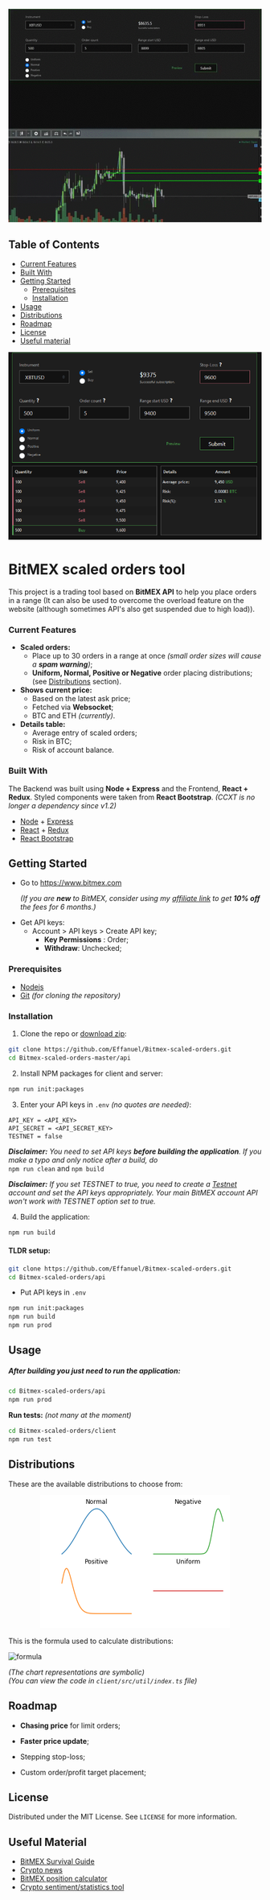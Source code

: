 <p align="center">
  <img src='assets/presentation_scaled_v4.gif'>
</p>

## Table of Contents

- [Current Features](#current-features)
- [Built With](#built-with)
- [Getting Started](#getting-started)
  - [Prerequisites](#prerequisites)
  - [Installation](#installation)
- [Usage](#usage)
- [Distributions](#distributions)
- [Roadmap](#roadmap)
- [License](#license)
- [Useful material](#useful-material)

<p align="center">
  <img src="assets/interface_range_tool_v5.png">
</p>

# BitMEX scaled orders tool

This project is a trading tool based on **BitMEX API** to help you place orders in a range (It can also be used to overcome the overload feature on the website (although sometimes API's also get suspended due to high load)).

### Current Features

- **Scaled orders:**
  - Place up to 30 orders in a range at once _(small order sizes will cause a **spam warning**)_;
  - **Uniform, Normal, Positive or Negative** order placing distributions; (see [Distributions](#distributions) section).
- **Shows current price:**
  - Based on the latest ask price;
  - Fetched via **Websocket**;
  - BTC and ETH _(currently)_.
- **Details table:**
  - Average entry of scaled orders;
  - Risk in BTC;
  - Risk of account balance.

### Built With

The Backend was built using **Node + Express** and the Frontend, **React + Redux**. Styled components were taken from **React Bootstrap**. _(CCXT is no longer a dependency since v1.2)_

- [Node](https://nodejs.org/en/) + [Express](https://expressjs.com/)
- [React](https://reactjs.org/) + [Redux](https://redux.js.org/)
- [React Bootstrap](https://react-bootstrap.github.io/)
  <!-- GETTING STARTED -->

## Getting Started

- Go to https://www.bitmex.com

  _(If you are **new** to BitMEX, consider using my [affiliate link](https://www.bitmex.com/register/o8ILy1) to get **10% off** the fees for 6 months.)_

* Get API keys:
  - Account > API keys > Create API key;
    - **Key Permissions** : Order;
    - **Withdraw**: Unchecked;

### Prerequisites

- [Nodejs](https://nodejs.org/en/download/)
- [Git](https://git-scm.com/downloads) _(for cloning the repository)_

### Installation

1. Clone the repo or [download zip](https://github.com/Effanuel/BitMEX-scaled-orders/archive/v1.5.5.zip):

```sh
git clone https://github.com/Effanuel/Bitmex-scaled-orders.git
cd Bitmex-scaled-orders-master/api
```

2. Install NPM packages for client and server:

```sh
npm run init:packages
```

3. Enter your API keys in `.env` _(no quotes are needed)_:

```
API_KEY = <API_KEY>
API_SECRET = <API_SECRET_KEY>
TESTNET = false
```

_**Disclaimer:** You need to set API keys **before building the application**. If you make a typo and only notice after a build, do_</br>
`npm run clean` and `npm build`

_**Disclaimer:** If you set TESTNET to true, you need to create a [Testnet](https://testnet.bitmex.com/) account and set the API keys appropriately. Your main BitMEX account API won't work with TESTNET option set to true._

4. Build the application:

```sh
npm run build
```

  <!-- USAGE EXAMPLES -->

#### TLDR setup:

```sh
git clone https://github.com/Effanuel/Bitmex-scaled-orders.git
cd Bitmex-scaled-orders/api
```

- Put API keys in `.env`

```sh
npm run init:packages
npm run build
npm run prod
```

## Usage

##### After building you just need to run the application:

```sh
cd Bitmex-scaled-orders/api
npm run prod
```

**Run tests:** _(not many at the moment)_

```sh
cd Bitmex-scaled-orders/client
npm run test
```

## Distributions

These are the available distributions to choose from:

  <p align="center">
  <img src="assets/distributions.png">
  </p>

This is the formula used to calculate distributions:

![formula](https://wikimedia.org/api/rest_v1/media/math/render/svg/4abaca87a10ecfa77b5a205056523706fe6c9c3f)

_(The chart representations are symbolic)_ </br>
_(You can view the code in `client/src/util/index.ts` file)_

## Roadmap
- **Chasing price** for limit orders;
- **Faster price update**;
- Stepping stop-loss;
- Custom order/profit target placement;

  <!-- LICENSE -->

## License

Distributed under the MIT License. See `LICENSE` for more information.

  <!-- USEFUL METERIAL -->

## Useful Material

- [BitMEX Survival Guide](https://www.crypto-simplified.com/wp-content/uploads/2018/09/BitMEX-Survival-Guide-v1.5.pdf)
- [Crypto news](https://cointelegraph.com/)
- [BitMEX position calculator](https://blockchainwhispers.com/bitmex-position-calculator/)
- [Crypto sentiment/statistics tool](https://thetie.io/)

